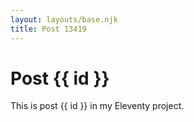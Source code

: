 ```yaml
---
layout: layouts/base.njk
title: Post 13419
---
```


# Post {{ id }}

This is post {{ id }} in my Eleventy project.
